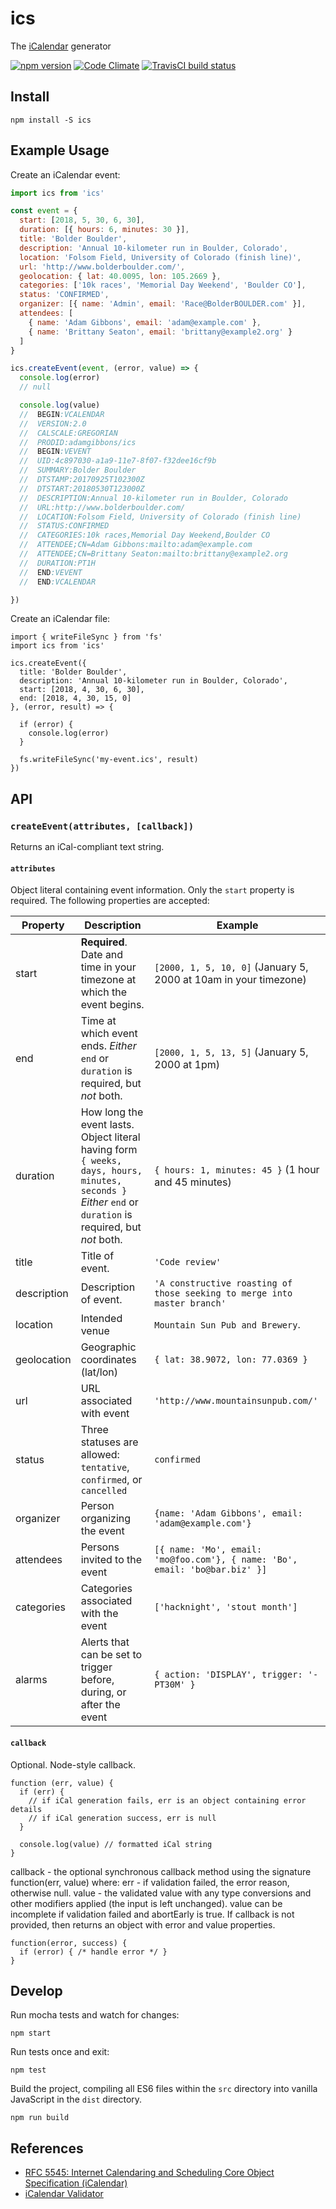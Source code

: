 ics
==================

The [iCalendar](http://tools.ietf.org/html/rfc5545) generator

[![npm version](https://badge.fury.io/js/ics.svg)](http://badge.fury.io/js/ics)
[![Code Climate](https://codeclimate.com/github/adamgibbons/ics/badges/gpa.svg)](https://codeclimate.com/github/adamgibbons/ics)
[![TravisCI build status](https://travis-ci.org/adamgibbons/ics.svg?branch=master)](https://travis-ci.org/adamgibbons/ics.svg?branch=master)

## Install

`npm install -S ics`

## Example Usage

Create an iCalendar event:

```javascript
import ics from 'ics'

const event = {
  start: [2018, 5, 30, 6, 30],
  duration: [{ hours: 6, minutes: 30 }],
  title: 'Bolder Boulder',
  description: 'Annual 10-kilometer run in Boulder, Colorado',
  location: 'Folsom Field, University of Colorado (finish line)',
  url: 'http://www.bolderboulder.com/',
  geolocation: { lat: 40.0095, lon: 105.2669 },
  categories: ['10k races', 'Memorial Day Weekend', 'Boulder CO'],
  status: 'CONFIRMED',
  organizer: [{ name: 'Admin', email: 'Race@BolderBOULDER.com' }],
  attendees: [
    { name: 'Adam Gibbons', email: 'adam@example.com' },
    { name: 'Brittany Seaton', email: 'brittany@example2.org' }
  ]
}

ics.createEvent(event, (error, value) => {
  console.log(error) 
  // null

  console.log(value)
  //  BEGIN:VCALENDAR
  //  VERSION:2.0
  //  CALSCALE:GREGORIAN
  //  PRODID:adamgibbons/ics
  //  BEGIN:VEVENT
  //  UID:4c897030-a1a9-11e7-8f07-f32dee16cf9b
  //  SUMMARY:Bolder Boulder
  //  DTSTAMP:20170925T102300Z
  //  DTSTART:20180530T123000Z
  //  DESCRIPTION:Annual 10-kilometer run in Boulder, Colorado
  //  URL:http://www.bolderboulder.com/
  //  LOCATION:Folsom Field, University of Colorado (finish line)
  //  STATUS:CONFIRMED
  //  CATEGORIES:10k races,Memorial Day Weekend,Boulder CO
  //  ATTENDEE;CN=Adam Gibbons:mailto:adam@example.com
  //  ATTENDEE;CN=Brittany Seaton:mailto:brittany@example2.org
  //  DURATION:PT1H
  //  END:VEVENT
  //  END:VCALENDAR

})
```

Create an iCalendar file:
```
import { writeFileSync } from 'fs'
import ics from 'ics'

ics.createEvent({
  title: 'Bolder Boulder',
  description: 'Annual 10-kilometer run in Boulder, Colorado',
  start: [2018, 4, 30, 6, 30],
  end: [2018, 4, 30, 15, 0]
}, (error, result) => {

  if (error) {
    console.log(error)
  }

  fs.writeFileSync('my-event.ics', result)
})
```

## API

### `createEvent(attributes, [callback])`

Returns an iCal-compliant text string.

#### `attributes`

Object literal containing event information.
Only the `start` property is required.
The following properties are accepted:

| Property      | Description   | Example  |
| ------------- | ------------- | ----------
| start         | **Required**. Date and time in your timezone at which the event begins. | `[2000, 1, 5, 10, 0]` (January 5, 2000 at 10am in your timezone)
| end           | Time at which event ends. *Either* `end` or `duration` is required, but *not* both. | `[2000, 1, 5, 13, 5]` (January 5, 2000 at 1pm)
| duration      | How long the event lasts. Object literal having form `{ weeks, days, hours, minutes, seconds }` *Either* `end` or `duration` is required, but *not* both. | `{ hours: 1, minutes: 45 }` (1 hour and 45 minutes)
| title         | Title of event. | `'Code review'`
| description   | Description of event. | `'A constructive roasting of those seeking to merge into master branch'`
| location      | Intended venue | `Mountain Sun Pub and Brewery`.
| geolocation   | Geographic coordinates (lat/lon) | `{ lat: 38.9072, lon: 77.0369 }`
| url           | URL associated with event | `'http://www.mountainsunpub.com/'`
| status        | Three statuses are allowed: `tentative`, `confirmed`, or `cancelled` | `confirmed`
| organizer     | Person organizing the event | `{name: 'Adam Gibbons', email: 'adam@example.com'}`
| attendees     | Persons invited to the event | `[{ name: 'Mo', email: 'mo@foo.com'}, { name: 'Bo', email: 'bo@bar.biz' }]`
| categories    | Categories associated with the event | `['hacknight', 'stout month']`
| alarms        | Alerts that can be set to trigger before, during, or after the event | `{ action: 'DISPLAY', trigger: '-PT30M' }`

#### `callback`

Optional. 
Node-style callback. 

```
function (err, value) {
  if (err) {
    // if iCal generation fails, err is an object containing error details
    // if iCal generation success, err is null
  }

  console.log(value) // formatted iCal string
}
```



callback - the optional synchronous callback method using the signature function(err, value) where:
err - if validation failed, the error reason, otherwise null.
value - the validated value with any type conversions and other modifiers applied (the input is left unchanged). value can be incomplete if validation failed and abortEarly is true. If callback is not provided, then returns an object with error and value properties.




```
function(error, success) {
  if (error) { /* handle error */ }
}
```

## Develop

Run mocha tests and watch for changes:
```
npm start
```

Run tests once and exit:
```
npm test
```

Build the project, compiling all ES6 files within the `src` directory into vanilla JavaScript in the `dist` directory.
```
npm run build
```

## References

- [RFC 5545: Internet Calendaring and Scheduling Core Object Specification (iCalendar)](http://tools.ietf.org/html/rfc5545)
- [iCalendar Validator](http://icalendar.org/validator.html#results)
